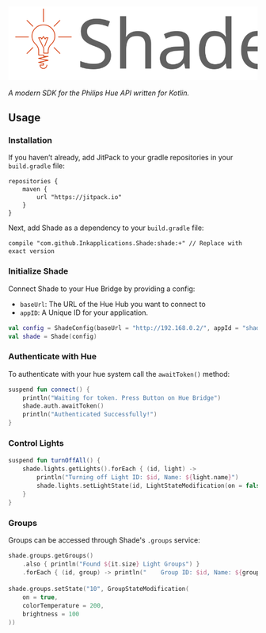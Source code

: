 
![Shade Logo](logo-full.svg)

_A modern SDK for the Philips Hue API written for Kotlin._

## Usage

### Installation

If you haven’t already, add JitPack to your gradle repositories in 
your `build.gradle` file:

    repositories {
        maven {
            url "https://jitpack.io"
        }
    }
    
Next, add Shade as a dependency to your `build.gradle` file:

    compile "com.github.Inkapplications.Shade:shade:+" // Replace with exact version

### Initialize Shade

Connect Shade to your Hue Bridge by providing a config:

 - `baseUrl`: The URL of the Hue Hub you want to connect to
 - `appID`: A Unique ID for your application.

```kotlin
val config = ShadeConfig(baseUrl = "http://192.168.0.2/", appId = "shade#shade")
val shade = Shade(config)
```

### Authenticate with Hue

To authenticate with your hue system call the `awaitToken()` method:

```kotlin
suspend fun connect() {
    println("Waiting for token. Press Button on Hue Bridge")
    shade.auth.awaitToken()
    println("Authenticated Successfully!")
}
```

### Control Lights

```kotlin
suspend fun turnOffAll() {
    shade.lights.getLights().forEach { (id, light) ->
        println("Turning off Light ID: $id, Name: ${light.name}")
        shade.lights.setLightState(id, LightStateModification(on = false))
    }
}
```

### Groups

Groups can be accessed through Shade's `.groups` service:

```kotlin
shade.groups.getGroups()
    .also { println("Found ${it.size} Light Groups") }
    .forEach { (id, group) -> println("    Group ID: $id, Name: ${group.name}") }

shade.groups.setState("10", GroupStateModification(
    on = true,
    colorTemperature = 200,
    brightness = 100
))
```
